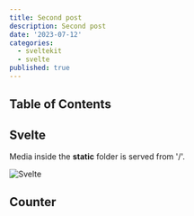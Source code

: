 ```yaml
---
title: Second post
description: Second post
date: '2023-07-12'
categories:
  - sveltekit
  - svelte
published: true
---
```


<script>
  import Counter from './counter.svelte'
</script>

## Table of Contents

## Svelte

Media inside the **static** folder is served from '/'.

![Svelte](favicon.png)

## Counter

<Counter />
